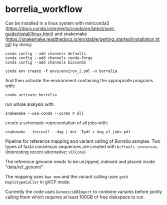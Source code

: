# borrelia_workflow

Can be installed in a linux system with miniconda3 (https://docs.conda.io/projects/conda/en/latest/user-guide/install/linux.html) and snakemake (https://snakemake.readthedocs.io/en/stable/getting_started/installation.html) by doing:

```
conda config --add channels defaults
conda config --add channels conda-forge
conda config --add channels bioconda

conda env create -f envs/environ_2.yml -n borrelia
```

And then activate the environment containing the appropriate programs with:

```
conda activate borrelia
```

run whole analysis with:

```
snakemake --use-conda --cores 4 all
```

create a schematic representation of all jobs with:

```
snakemake --forceall --dag | dot -Tpdf > dag_of_jobs.pdf
```

Pipeline for reference mapping and variant calling of _Borrelia_ samples. Two types of fasta consensus sequences are created with `bcftools consensus`. (interesting recent alternative: `VCFCons`)

The reference genome needs to be unzipped, indexed and placed inside "data/ref_genom/"

The mapping uses `bwa mem` and the variant calling uses `gatk HaplotypeCaller` in gVCF mode.

Currently the code uses `GenomicsDBImport` to combine variants before jointly calling them which requires at least 100GB of free diskspace to run.
